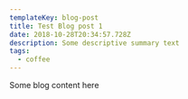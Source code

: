 ```yaml
---
templateKey: blog-post
title: Test Blog post 1
date: 2018-10-28T20:34:57.728Z
description: Some descriptive summary text
tags:
  - coffee
---
```

Some blog content here
